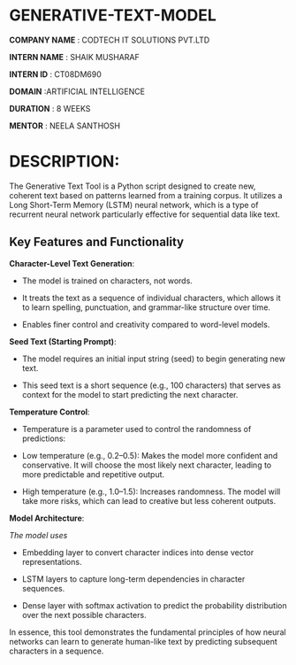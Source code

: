# GENERATIVE-TEXT-MODEL

**COMPANY NAME** : CODTECH IT SOLUTIONS PVT.LTD

**INTERN NAME** : SHAIK MUSHARAF

**INTERN ID** : CT08DM690

**DOMAIN** :ARTIFICIAL INTELLIGENCE

**DURATION** : 8 WEEKS

**MENTOR** : NEELA SANTHOSH

# DESCRIPTION:

The Generative Text Tool is a Python script designed to create new, coherent text based on patterns learned from a training corpus. It utilizes a Long Short-Term Memory (LSTM) neural network, which is a type of recurrent neural network particularly effective for sequential data like text.

## Key Features and Functionality
**Character-Level Text Generation**:

- The model is trained on characters, not words.

- It treats the text as a sequence of individual characters, which allows it to learn spelling, punctuation, and grammar-like structure over time.

- Enables finer control and creativity compared to word-level models.
  
**Seed Text (Starting Prompt)**:

- The model requires an initial input string (seed) to begin generating new text.

- This seed text is a short sequence (e.g., 100 characters) that serves as context for the model to start predicting the next character.
  
**Temperature Control**:
  
- Temperature is a parameter used to control the randomness of predictions:

- Low temperature (e.g., 0.2–0.5): Makes the model more confident and conservative. It will choose the most likely next character, leading to more predictable and repetitive output.

- High temperature (e.g., 1.0–1.5): Increases randomness. The model will take more risks, which can lead to creative but less coherent outputs.
  
**Model Architecture**:
  
*The model uses*

- Embedding layer to convert character indices into dense vector representations.

- LSTM layers to capture long-term dependencies in character sequences.

- Dense layer with softmax activation to predict the probability distribution over the next possible characters.

In essence, this tool demonstrates the fundamental principles of how neural networks can learn to generate human-like text by predicting subsequent characters in a sequence.
